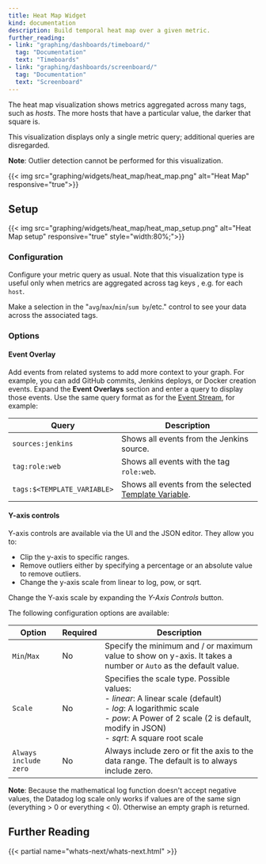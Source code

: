 ```yaml
---
title: Heat Map Widget
kind: documentation
description: Build temporal heat map over a given metric.
further_reading:
- link: "graphing/dashboards/timeboard/"
  tag: "Documentation"
  text: "Timeboards"
- link: "graphing/dashboards/screenboard/"
  tag: "Documentation"
  text: "Screenboard"
---
```


The heat map visualization shows metrics aggregated across many tags, such as *hosts*. The more hosts that have a particular value, the darker that square is.

This visualization displays only a single metric query; additional queries are disregarded.

**Note**: Outlier detection cannot be performed for this visualization.

{{< img src="graphing/widgets/heat_map/heat_map.png" alt="Heat Map" responsive="true">}}

## Setup

{{< img src="graphing/widgets/heat_map/heat_map_setup.png" alt="Heat Map setup" responsive="true" style="width:80%;">}}

### Configuration

Configure your metric query as usual. Note that this visualization type is useful only when metrics are aggregated across tag keys , e.g. for each `host`.

Make a selection in the "`avg`/`max`/`min`/`sum by`/etc." control to see your data across the associated tags.

### Options
#### Event Overlay

Add events from related systems to add more context to your graph. For example, you can add GitHub commits, Jenkins deploys, or Docker creation events. Expand the **Event Overlays** section and enter a query to display those events. Use the same query format as for the [Event Stream][1], for example:

| Query                       | Description                                                |
|-----------------------------|------------------------------------------------------------|
| `sources:jenkins`           | Shows all events from the Jenkins source.                  |
| `tag:role:web`              | Shows all events with the tag `role:web`.                  |
| `tags:$<TEMPLATE_VARIABLE>` | Shows all events from the selected [Template Variable][2]. |

#### Y-axis controls

Y-axis controls are available via the UI and the JSON editor. They allow you to:

* Clip the y-axis to specific ranges.
* Remove outliers either by specifying a percentage or an absolute value to remove outliers.
* Change the y-axis scale from linear to log, pow, or sqrt.

Change the Y-axis scale by expanding the *Y-Axis Controls* button.

The following configuration options are available:

| Option                | Required | Description                                                                                                                                                                                                       |
|-----------------------|----------|-------------------------------------------------------------------------------------------------------------------------------------------------------------------------------------------------------------------|
| `Min`/`Max`           | No       | Specify the minimum and / or maximum value to show on y-axis. It takes a number or `Auto` as the default value.                                                                                                   |
| `Scale`               | No       | Specifies the scale type. Possible values:<br>- *linear*: A linear scale (default)<br>- *log*: A logarithmic scale<br>- *pow*: A Power of 2 scale (2 is default, modify in JSON)<br>- *sqrt*: A square root scale |
| `Always include zero` | No       | Always include zero or fit the axis to the data range. The default is to always include zero.                                                                                                                     |

**Note**: Because the mathematical log function doesn't accept negative values, the Datadog log scale only works if values are of the same sign (everything > 0 or everything < 0). Otherwise an empty graph is returned.

## Further Reading

{{< partial name="whats-next/whats-next.html" >}}

[1]: /graphing/event_stream
[2]: /graphing/dashboards/template_variables
